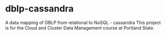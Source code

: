 # dblp-cassandra
A data mapping of DBLP from relational to NoSQL - cassandra
This project is for the Cloud and Cluster Data Management course at Portland State. 
